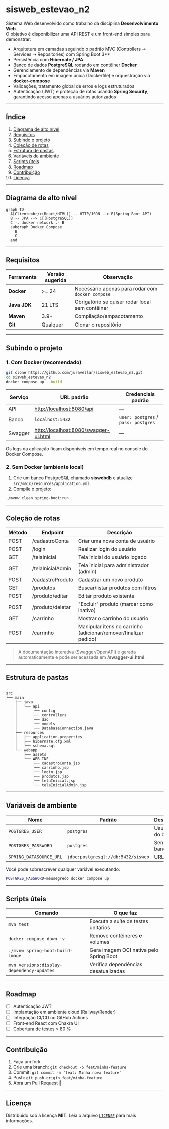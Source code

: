 
# sisweb_estevao_n2

Sistema Web desenvolvido como trabalho da disciplina **Desenvolvimento Web**.  
O objetivo é disponibilizar uma API REST e um front-end simples para demonstrar:

* Arquitetura em camadas seguindo o padrão MVC (Controllers ⇢ Services ⇢ Repositories) com Spring Boot 3**  
* Persistência com **Hibernate / JPA**  
* Banco de dados **PostgreSQL** rodando em contêiner **Docker**  
* Gerenciamento de dependências via **Maven**  
* Empacotamento em imagem única (Dockerfile) e orquestração via **docker-compose**  
* Validações, tratamento global de erros e logs estruturados
* Autenticação (JWT) e proteção de rotas usando **Spring Security**, garantindo acesso apenas a usuários autorizados

---
## Índice

1. [Diagrama de alto nível](#diagrama-de-alto-nível)  
2. [Requisitos](#requisitos)  
3. [Subindo o projeto](#subindo-o-projeto)  
4. [Coleção de rotas](#coleção-de-rotas)  
5. [Estrutura de pastas](#estrutura-de-pastas)  
6. [Variáveis de ambiente](#variáveis-de-ambiente)  
7. [Scripts úteis](#scripts-úteis)  
8. [Roadmap](#roadmap)  
9. [Contribuição](#contribuição)  
10. [Licença](#licença)

---

## Diagrama de alto nível

```mermaid
graph TD
  A[Cliente<br/>(React/HTML)] -- HTTP/JSON --> B(Spring Boot API)
  B -- JPA --> C[(PostgreSQL)]
  C -. docker network .- B
  subgraph Docker Compose
    B
    C
  end
````

---

## Requisitos

| Ferramenta   | Versão sugerida | Observação                                        |
| ------------ | --------------- | ------------------------------------------------- |
| **Docker**   | >= 24           | Necessário apenas para rodar com `docker compose` |
| **Java JDK** | 21 LTS          | Obrigatório se quiser rodar local sem contêiner   |
| **Maven**    | 3.9+            | Compilação/empacotamento                          |
| **Git**      | Qualquer        | Clonar o repositório                              |

---

## Subindo o projeto

### 1. Com Docker (recomendado)

```bash
git clone https://github.com/juravellar/sisweb_estevao_n2.git
cd sisweb_estevao_n2
docker compose up --build
```

| Serviço | URL padrão                                                                     | Credenciais padrão                  |
| ------- | ------------------------------------------------------------------------------ | ----------------------------------- |
| API     | [http://localhost:8080/api](http://localhost:8080/api)                         | —                                   |
| Banco   | `localhost:5432`                                                               | `user: postgres` / `pass: postgres` |
| Swagger | [http://localhost:8080/swagger-ui.html](http://localhost:8080/swagger-ui.html) | —                                   |

Os logs da aplicação ficam disponíveis em tempo real no console do Docker Compose.

### 2. Sem Docker (ambiente local)

1. Crie um banco PostgreSQL chamado **siswebdb** e atualize `src/main/resources/application.yml`.
2. Compile o projeto:

```bash
./mvnw clean spring-boot:run
```

---

## Coleção de rotas

| Método | Endpoint          | Descrição                                                        |
| ------ | ----------------- | ---------------------------------------------------------------- |
| POST   | /cadastroConta    | Criar uma nova conta de usuário                                  |
| POST   | /login            | Realizar login do usuário                                        |
| GET    | /telaInicial      | Tela inicial do usuário logado                                   |
| GET    | /telaInicialAdmin | Tela inicial para administrador (admin)                          |
| POST   | /cadastroProduto  | Cadastrar um novo produto                                        |
| GET    | /produtos         | Buscar/listar produtos com filtros                               |
| POST   | /produto/editar   | Editar produto existente                                         |
| POST   | /produto/deletar  | "Excluir" produto (marcar como inativo)                          |
| GET    | /carrinho         | Mostrar o carrinho do usuário                                    |
| POST   | /carrinho         | Manipular itens no carrinho (adicionar/remover/finalizar pedido) |


> A documentação interativa (Swagger/OpenAPI) é gerada automaticamente e pode ser acessada em **/swagger-ui.html**.

---

## Estrutura de pastas

```
.
src
└── main
    ├── java
    │   └── api
    │       ├── config
    │       ├── controllers
    │       ├── dao
    │       ├── models
    │       └── DatabaseConnection.java
    ├── resources
    │   ├── application.properties
    │   ├── hibernate.cfg.xml
    │   └── schema.sql
    └── webapp
        ├── assets
        └── WEB-INF
            ├── cadastroConta.jsp
            ├── carrinho.jsp
            ├── login.jsp
            ├── produtos.jsp
            ├── telaInicial.jsp
            └── telaInicialAdmin.jsp
```

---

## Variáveis de ambiente

| Nome                    | Padrão                             | Descrição        |
| ----------------------- | ---------------------------------- | ---------------- |
| `POSTGRES_USER`         | `postgres`                         | Usuário do banco |
| `POSTGRES_PASSWORD`     | `postgres`                         | Senha do banco   |
| `SPRING_DATASOURCE_URL` | `jdbc:postgresql://db:5432/sisweb` | URL JDBC         |

Você pode sobrescrever qualquer variável executando:

```bash
POSTGRES_PASSWORD=meusegredo docker compose up
```

---

## Scripts úteis

| Comando                                   | O que faz                               |
| ----------------------------------------- | --------------------------------------- |
| `mvn test`                                | Executa a suíte de testes unitários     |
| `docker compose down -v`                  | Remove contêineres **e** volumes        |
| `./mvnw spring-boot:build-image`          | Gera imagem OCI nativa pelo Spring Boot |
| `mvn versions:display-dependency-updates` | Verifica dependências desatualizadas    |

---

## Roadmap

* [ ] Autenticação JWT
* [ ] Implantação em ambiente cloud (Railway/Render)
* [ ] Integração CI/CD no GitHub Actions
* [ ] Front-end React com Chakra UI
* [ ] Cobertura de testes > 80 %

---

## Contribuição

1. Faça um fork
2. Crie uma branch: `git checkout -b feat/minha-feature`
3. Commit: `git commit -m 'feat: Minha nova feature'`
4. Push: `git push origin feat/minha-feature`
5. Abra um Pull Request 🚀

---

## Licença

Distribuído sob a licença **MIT**. Leia o arquivo [`LICENSE`](LICENSE) para mais informações.

